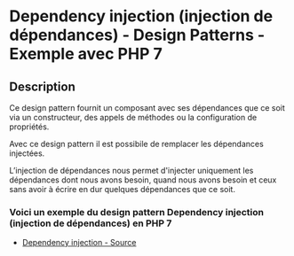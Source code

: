# Dependency injection (injection de dépendances) - Design Patterns - Exemple avec PHP 7




## Description

Ce design pattern fournit un composant avec ses dépendances que ce soit via un constructeur,
des appels de méthodes ou la configuration de propriétés.

Avec ce design pattern il est possibile de remplacer les dépendances injectées.

L’injection de dépendances nous permet d'injecter uniquement les dépendances dont nous avons besoin,
quand nous avons besoin et ceux sans avoir à écrire en dur quelques dépendances que ce soit.






### Voici un exemple du design pattern Dependency injection (injection de dépendances) en PHP 7

* [Dependency injection - Source](https://github.com/stephweb/design-patterns-php/blob/master/src/dependency-injection/index.php)